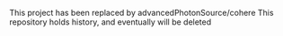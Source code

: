 This project has been replaced by advancedPhotonSource/cohere
This repository holds history, and eventually will be deleted

